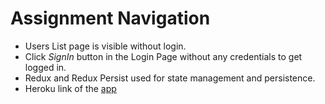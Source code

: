 # Assignment Navigation
- Users List page is visible without login.
- Click _SignIn_ button in the Login Page without any credentials to get logged in.
- Redux and Redux Persist used for state management and persistence.
- Heroku link of the [app](https://soal-assignment.herokuapp.com/)